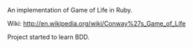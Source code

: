 An implementation of Game of Life in Ruby.

Wiki: http://en.wikipedia.org/wiki/Conway%27s_Game_of_Life

Project started to learn BDD.